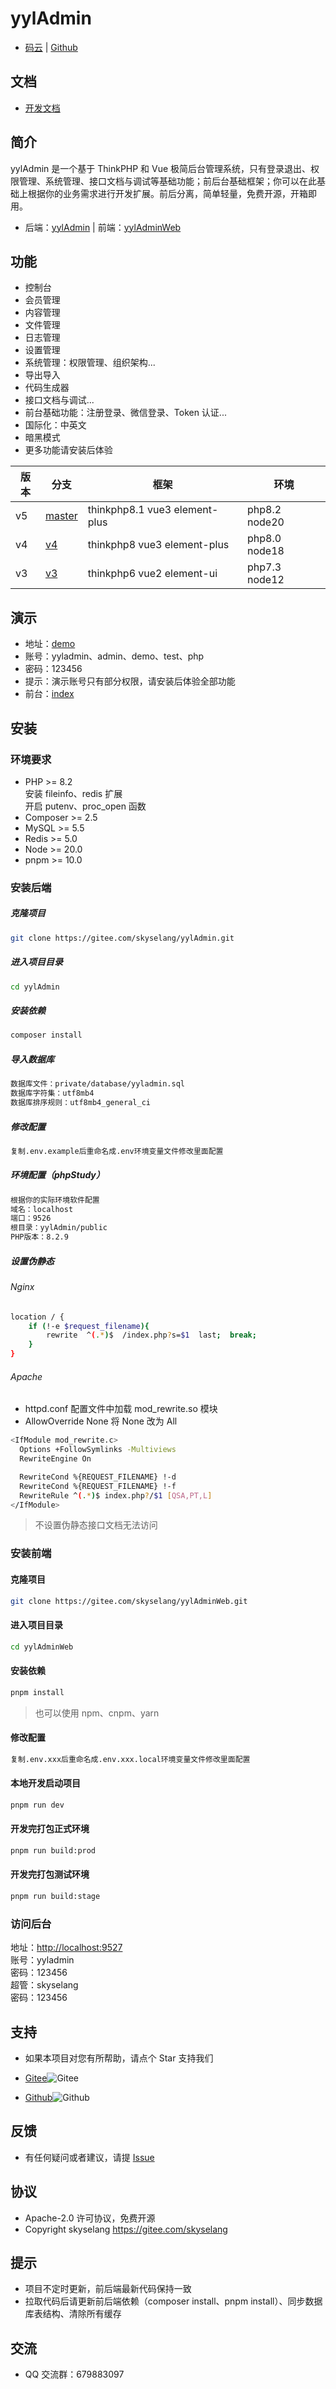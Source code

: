 # yylAdmin

- [码云](https://gitee.com/skyselang/yylAdmin) | [Github](https://github.com/skyselang/yylAdmin)

## 文档

- [开发文档](https://www.yyladmin.top/)

## 简介

yylAdmin 是一个基于 ThinkPHP 和 Vue 极简后台管理系统，只有登录退出、权限管理、系统管理、接口文档与调试等基础功能；前后台基础框架；你可以在此基础上根据你的业务需求进行开发扩展。前后分离，简单轻量，免费开源，开箱即用。

- 后端：[yylAdmin](https://gitee.com/skyselang/yylAdmin) | 前端：[yylAdminWeb](https://gitee.com/skyselang/yylAdminWeb)

## 功能

- 控制台
- 会员管理
- 内容管理
- 文件管理
- 日志管理
- 设置管理
- 系统管理：权限管理、组织架构...
- 导出导入
- 代码生成器
- 接口文档与调试...
- 前台基础功能：注册登录、微信登录、Token 认证...
- 国际化：中英文
- 暗黑模式
- 更多功能请安装后体验

| 版本 | 分支                                                | 框架                          | 环境          |
| ---- | --------------------------------------------------- | ----------------------------- | ------------- |
| v5   | [master](https://gitee.com/skyselang/yylAdmin)      | thinkphp8.1 vue3 element-plus | php8.2 node20 |
| v4   | [v4](https://gitee.com/skyselang/yylAdmin/tree/v4/) | thinkphp8 vue3 element-plus   | php8.0 node18 |
| v3   | [v3](https://gitee.com/skyselang/yylAdmin/tree/v3/) | thinkphp6 vue2 element-ui     | php7.3 node12 |

## 演示

- 地址：[demo](https://admin.yyladmin.top)
- 账号：yyladmin、admin、demo、test、php
- 密码：123456
- 提示：演示账号只有部分权限，请安装后体验全部功能
- 前台：[index](https://www.yyladmin.top)

## 安装

### 环境要求

- PHP >= 8.2  
  安装 fileinfo、redis 扩展  
  开启 putenv、proc_open 函数
- Composer >= 2.5
- MySQL >= 5.5
- Redis >= 5.0
- Node >= 20.0
- pnpm >= 10.0

### 安装后端

##### 克隆项目

```bash
git clone https://gitee.com/skyselang/yylAdmin.git
```

##### 进入项目目录

```bash
cd yylAdmin
```

##### 安装依赖

```bash
composer install
```

##### 导入数据库

```bash
数据库文件：private/database/yyladmin.sql
数据库字符集：utf8mb4
数据库排序规则：utf8mb4_general_ci
```

##### 修改配置

```bash
复制.env.example后重命名成.env环境变量文件修改里面配置
```

##### 环境配置（phpStudy）

```bash
根据你的实际环境软件配置
域名：localhost
端口：9526
根目录：yylAdmin/public
PHP版本：8.2.9
```

##### 设置伪静态

###### Nginx

```bash
location / {
    if (!-e $request_filename){
        rewrite  ^(.*)$  /index.php?s=$1  last;  break;
    }
}
```

###### Apache

- httpd.conf 配置文件中加载 mod_rewrite.so 模块
- AllowOverride None 将 None 改为 All

```bash
<IfModule mod_rewrite.c>
  Options +FollowSymlinks -Multiviews
  RewriteEngine On

  RewriteCond %{REQUEST_FILENAME} !-d
  RewriteCond %{REQUEST_FILENAME} !-f
  RewriteRule ^(.*)$ index.php?/$1 [QSA,PT,L]
</IfModule>
```

> 不设置伪静态接口文档无法访问

### 安装前端

#### 克隆项目

```bash
git clone https://gitee.com/skyselang/yylAdminWeb.git
```

#### 进入项目目录

```bash
cd yylAdminWeb
```

#### 安装依赖

```bash
pnpm install
```

> 也可以使用 npm、cnpm、yarn

#### 修改配置

```bash
复制.env.xxx后重命名成.env.xxx.local环境变量文件修改里面配置
```

#### 本地开发启动项目

```bash
pnpm run dev
```

#### 开发完打包正式环境

```bash
pnpm run build:prod
```

#### 开发完打包测试环境

```bash
pnpm run build:stage
```

### 访问后台

地址：[http://localhost:9527](http://localhost:9527)  
账号：yyladmin  
密码：123456  
超管：skyselang  
密码：123456

## 支持

- 如果本项目对您有所帮助，请点个 Star 支持我们

- [Gitee](https://gitee.com/skyselang/yylAdmin)![Gitee](https://gitee.com/skyselang/yylAdmin/badge/star.svg)
- [Github](https://github.com/skyselang/yylAdmin)![Github](https://img.shields.io/github/stars/skyselang/yylAdmin)

## 反馈

- 有任何疑问或者建议，请提 [Issue](https://gitee.com/skyselang/yylAdmin/issues)

## 协议

- Apache-2.0 许可协议，免费开源
- Copyright skyselang https://gitee.com/skyselang

## 提示

- 项目不定时更新，前后端最新代码保持一致
- 拉取代码后请更新前后端依赖（composer install、pnpm install）、同步数据库表结构、清除所有缓存

## 交流

- QQ 交流群：679883097

